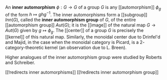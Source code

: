 An __inner automorphism__ $\phi:G\to G$ of a group $G$ is any [[automorphism]] $\phi_g$ of the form $h\mapsto g h g^{-1}$. The inner automorphisms form a [[subgroup]] $Inn(G)$, called the __inner automorphism group__ of $G$, of the entire [[automorphism group]] $Aut(G)$; it is the [[image]] of the natural map $G\to Aut(G)$ given by $g\mapsto\phi_g$. The [[center]] of a group $G$ is precisely the [[kernel]] of this natural map. Similarly, the monoidal center due to Drinfel'd and Majid, in the case when the monoidal category is Picard, is a $2$-category-theoretic kernel (an observation due to L. Breen). 

Higher analogues of the inner automorphism group were studied by Roberts and Schreiber. 


[[!redirects inner automorphisms]]
[[!redirects inner automorphism group]]